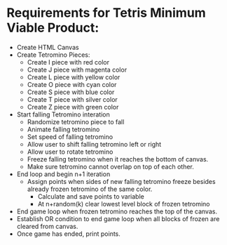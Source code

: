 # Requirements for Tetris Minimum Viable Product:

- Create HTML Canvas
- Create Tetromino Pieces:
	- Create I piece with red color
	- Create J piece with magenta color
	- Create L piece with yellow color
	- Create O piece with cyan color
	- Create S piece with blue color
	- Create T piece with silver color
	- Create Z piece with green color
- Start falling Tetromino interation
	- Randomize tetromino piece to fall
	- Animate falling tetromino
	- Set speed of falling tetromino
	- Allow user to shift falling tetromino left or right
	- Allow user to rotate tetromino
	- Freeze falling tetromino when it reaches the bottom of canvas.
	- Make sure tetromino cannot overlap on top of each other.
- End loop and begin n+1 iteration
    - Assign points when sides of new falling tetromino freeze besides already frozen tetromino of the same color.  
		- Calculate and save points to variable
		- At n+random(k) clear lowest level block of frozen tetromino
- End game loop when frozen tetromino reaches the top of the canvas.
- Establish OR condition to end game loop when all blocks of frozen are cleared from canvas.
- Once game has ended, print points.
